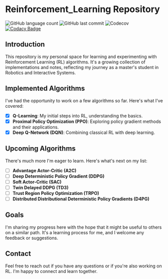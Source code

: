 # Reinforcement_Learning Repository


![GitHub language count](https://img.shields.io/github/languages/count/PinconP/Reinforcement-Learning)
![GitHub last commit](https://img.shields.io/github/last-commit/PinconP/Reinforcement-Learning)
![Codecov](https://img.shields.io/codecov/c/github/PinconP/Reinforcement-Learning)
[![Codacy Badge](https://app.codacy.com/project/badge/Grade/6d6b3dda03a7462da8d6054a633f69f2)](https://app.codacy.com/gh/PinconP/Reinforcement-Learning/dashboard?utm_source=gh&utm_medium=referral&utm_content=&utm_campaign=Badge_grade)

## Introduction

This repository is my personal space for learning and experimenting with Reinforcement Learning (RL) algorithms. It's a growing collection of implementations and notes, reflecting my journey as a master's student in Robotics and Interactive Systems.

## Implemented Algorithms

I've had the opportunity to work on a few algorithms so far. Here's what I've covered:

- [x] **Q-Learning**: My initial steps into RL, understanding the basics.
- [x] **Proximal Policy Optimization (PPO)**: Exploring policy gradient methods and their applications.
- [x] **Deep Q-Network (DQN)**: Combining classical RL with deep learning.

## Upcoming Algorithms

There's much more I'm eager to learn. Here's what's next on my list:

- [ ] **Advantage Actor-Critic (A2C)**
- [ ] **Deep Deterministic Policy Gradient (DDPG)**
- [ ] **Soft Actor-Critic (SAC)**
- [ ] **Twin Delayed DDPG (TD3)**
- [ ] **Trust Region Policy Optimization (TRPO)**
- [ ] **Distributed Distributional Deterministic Policy Gradients (D4PG)**

## Goals

I'm sharing my progress here with the hope that it might be useful to others on a similar path. It's a learning process for me, and I welcome any feedback or suggestions.

## Contact

Feel free to reach out if you have any questions or if you're also working on RL. I'm happy to connect and learn together.
